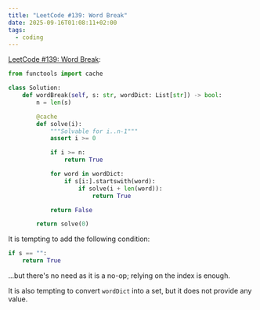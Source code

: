 ```yaml
---
title: "LeetCode #139: Word Break"
date: 2025-09-16T01:08:11+02:00
tags:
  - coding
---
```


[LeetCode #139: Word Break](https://leetcode.com/problems/word-break/):

```python
from functools import cache

class Solution:
    def wordBreak(self, s: str, wordDict: List[str]) -> bool:
        n = len(s)

        @cache
        def solve(i):
            """Solvable for i..n-1"""
            assert i >= 0

            if i >= n:
                return True

            for word in wordDict:
                if s[i:].startswith(word):
                    if solve(i + len(word)):
                        return True

            return False

        return solve(0)
```

It is tempting to add the following condition:

```python
if s == "":
    return True
```

...but there's no need as it is a no-op; relying on the index is enough.

It is also tempting to convert `wordDict` into a set, but it does not provide
any value.
